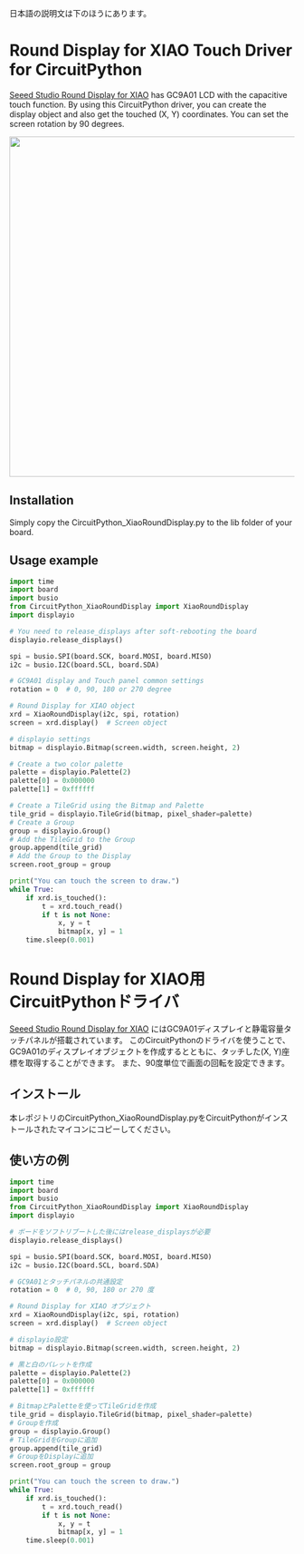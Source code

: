 日本語の説明文は下のほうにあります。

# Round Display for XIAO Touch Driver for CircuitPython
[Seeed Studio Round Display for XIAO](https://wiki.seeedstudio.com/get_start_round_display/) has GC9A01 LCD with the capacitive touch function.
By using this CircuitPython driver, you can create the display object and also get the touched (X, Y) coordinates.
You can set the screen rotation by 90 degrees.

<img src="https://files.seeedstudio.com/wiki/round_display_for_xiao/rounddisplay.jpg" width="600">

## Installation
Simply copy the CircuitPython_XiaoRoundDisplay.py to the lib folder of your board.

## Usage example

```py
import time
import board
import busio
from CircuitPython_XiaoRoundDisplay import XiaoRoundDisplay
import displayio

# You need to release_displays after soft-rebooting the board
displayio.release_displays()

spi = busio.SPI(board.SCK, board.MOSI, board.MISO)
i2c = busio.I2C(board.SCL, board.SDA)

# GC9A01 display and Touch panel common settings
rotation = 0  # 0, 90, 180 or 270 degree

# Round Display for XIAO object
xrd = XiaoRoundDisplay(i2c, spi, rotation)
screen = xrd.display()  # Screen object

# displayio settings
bitmap = displayio.Bitmap(screen.width, screen.height, 2)

# Create a two color palette
palette = displayio.Palette(2)
palette[0] = 0x000000
palette[1] = 0xffffff

# Create a TileGrid using the Bitmap and Palette
tile_grid = displayio.TileGrid(bitmap, pixel_shader=palette)
# Create a Group
group = displayio.Group()
# Add the TileGrid to the Group
group.append(tile_grid)
# Add the Group to the Display
screen.root_group = group

print("You can touch the screen to draw.")
while True:
    if xrd.is_touched():
        t = xrd.touch_read()
        if t is not None:
            x, y = t
            bitmap[x, y] = 1
    time.sleep(0.001)
```

# Round Display for XIAO用CircuitPythonドライバ
[Seeed Studio Round Display for XIAO](https://wiki.seeedstudio.com/get_start_round_display/) にはGC9A01ディスプレイと静電容量タッチパネルが搭載されています。
このCircuitPythonのドライバを使うことで、GC9A01のディスプレイオブジェクトを作成するとともに、タッチした(X, Y)座標を取得することができます。
また、90度単位で画面の回転を設定できます。

## インストール
本レポジトリのCircuitPython_XiaoRoundDisplay.pyをCircuitPythonがインストールされたマイコンにコピーしてください。

## 使い方の例
```py
import time
import board
import busio
from CircuitPython_XiaoRoundDisplay import XiaoRoundDisplay
import displayio

# ボードをソフトリブートした後にはrelease_displaysが必要
displayio.release_displays()

spi = busio.SPI(board.SCK, board.MOSI, board.MISO)
i2c = busio.I2C(board.SCL, board.SDA)

# GC9A01とタッチパネルの共通設定
rotation = 0  # 0, 90, 180 or 270 度

# Round Display for XIAO オブジェクト
xrd = XiaoRoundDisplay(i2c, spi, rotation)
screen = xrd.display()  # Screen object

# displayio設定
bitmap = displayio.Bitmap(screen.width, screen.height, 2)

# 黒と白のパレットを作成
palette = displayio.Palette(2)
palette[0] = 0x000000
palette[1] = 0xffffff

# BitmapとPaletteを使ってTileGridを作成
tile_grid = displayio.TileGrid(bitmap, pixel_shader=palette)
# Groupを作成
group = displayio.Group()
# TileGridをGroupに追加
group.append(tile_grid)
# GroupをDisplayに追加
screen.root_group = group

print("You can touch the screen to draw.")
while True:
    if xrd.is_touched():
        t = xrd.touch_read()
        if t is not None:
            x, y = t
            bitmap[x, y] = 1
    time.sleep(0.001)
```

